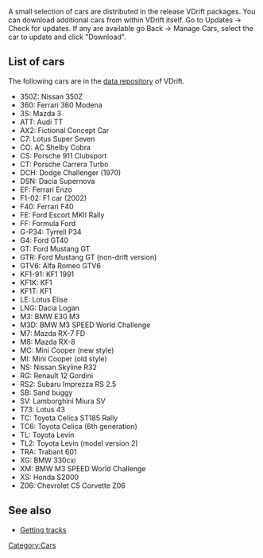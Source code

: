 A small selection of cars are distributed in the release VDrift packages. You can download additional cars from within VDrift itself. Go to Updates -&gt; Check for updates. If any are available go Back -&gt; Manage Cars, select the car to update and click "Download".

List of cars
------------

The following cars are in the [data repository](http://sourceforge.net/p/vdrift/code/HEAD/tree/vdrift-data/cars/) of VDrift.
-   350Z: Nissan 350Z
-   360: Ferrari 360 Modena
-   3S: Mazda 3
-   ATT: Audi TT
-   AX2: Fictional Concept Car
-   C7: Lotus Super Seven
-   CO: AC Shelby Cobra
-   CS: Porsche 911 Clubsport
-   CT: Porsche Carrera Turbo
-   DCH: Dodge Challenger (1970)
-   DSN: Dacia Supernova
-   EF: Ferrari Enzo
-   F1-02: F1 car (2002)
-   F40: Ferrari F40
-   FE: Ford Escort MKII Rally
-   FF: Formula Ford
-   G-P34: Tyrrell P34
-   G4: Ford GT40
-   GT: Ford Mustang GT
-   GTR: Ford Mustang GT (non-drift version)
-   GTV6: Alfa Romeo GTV6
-   KF1-91: KF1 1991
-   KF1K: KF1
-   KF1T: KF1
-   LE: Lotus Elise
-   LNG: Dacia Logan
-   M3: BMW E30 M3
-   M3D: BMW M3 SPEED World Challenge
-   M7: Mazda RX-7 FD
-   M8: Mazda RX-8
-   MC: Mini Cooper (new style)
-   MI: Mini Cooper (old style)
-   NS: Nissan Skyline R32
-   RG: Renault 12 Gordini
-   RS2: Subaru Imprezza RS 2.5
-   SB: Sand buggy
-   SV: Lamborghini Miura SV
-   T73: Lotus 43
-   TC: Toyota Celica ST185 Rally
-   TC6: Toyota Celica (6th generation)
-   TL: Toyota Levin
-   TL2: Toyota Levin (model version 2)
-   TRA: Trabant 601
-   XG: BMW 330cxi
-   XM: BMW M3 SPEED World Challenge
-   XS: Honda S2000
-   Z06: Chevrolet C5 Corvette Z06

See also
--------

-   [Getting tracks](Getting_tracks.md)

<Category:Cars>
